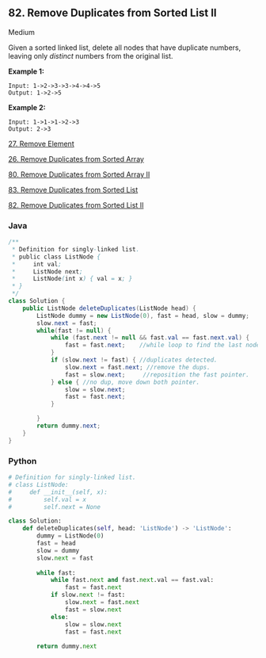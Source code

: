## 82. Remove Duplicates from Sorted List II

Medium

Given a sorted linked list, delete all nodes that have duplicate numbers, leaving only *distinct* numbers from the original list.

**Example 1:**

```
Input: 1->2->3->3->4->4->5
Output: 1->2->5
```

**Example 2:**

```
Input: 1->1->1->2->3
Output: 2->3
```

[27. Remove Element](https://github.com/angelOnly/leetcode/blob/master/27.%20Remove%20Element.md)  

[26. Remove Duplicates from Sorted Array](https://github.com/angelOnly/leetcode/blob/master/26.%20Remove%20Duplicates%20from%20Sorted%20Array.md)  

 [80. Remove Duplicates from Sorted Array II](https://github.com/angelOnly/leetcode/blob/master/80.%20Remove%20Duplicates%20from%20Sorted%20Array%20II.md)

[83. Remove Duplicates from Sorted List](https://github.com/angelOnly/leetcode/blob/master/83.%20Remove%20Duplicates%20from%20Sorted%20List.md)

[82. Remove Duplicates from Sorted List II](https://github.com/angelOnly/leetcode/blob/master/82.%20Remove%20Duplicates%20from%20Sorted%20List%20II.md)

### Java

````java
/**
 * Definition for singly-linked list.
 * public class ListNode {
 *     int val;
 *     ListNode next;
 *     ListNode(int x) { val = x; }
 * }
 */
class Solution {
    public ListNode deleteDuplicates(ListNode head) {
        ListNode dummy = new ListNode(0), fast = head, slow = dummy;
        slow.next = fast;
        while(fast != null) {
            while (fast.next != null && fast.val == fast.next.val) {
                fast = fast.next;    //while loop to find the last node of the dups.
            }
            if (slow.next != fast) { //duplicates detected.
                slow.next = fast.next; //remove the dups.
                fast = slow.next;     //reposition the fast pointer.
            } else { //no dup, move down both pointer.
                slow = slow.next;
                fast = fast.next;
            }

        }
        return dummy.next;
    }
}
````

### Python

````python
# Definition for singly-linked list.
# class ListNode:
#     def __init__(self, x):
#         self.val = x
#         self.next = None

class Solution:
    def deleteDuplicates(self, head: 'ListNode') -> 'ListNode':
        dummy = ListNode(0)
        fast = head
        slow = dummy
        slow.next = fast
        
        while fast:
            while fast.next and fast.next.val == fast.val:
                fast = fast.next
            if slow.next != fast:
                slow.next = fast.next
                fast = slow.next
            else:
                slow = slow.next
                fast = fast.next
        
        return dummy.next
````


